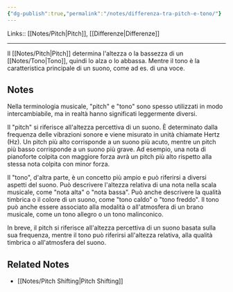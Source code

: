 ```yaml
---
{"dg-publish":true,"permalink":"/notes/differenza-tra-pitch-e-tono/"}
---
```


Links:: [[Notes/Pitch\|Pitch]], [[Differenze\|Differenze]]

---
Il [[Notes/Pitch\|Pitch]] determina l'altezza o la bassezza di un [[Notes/Tono\|Tono]], quindi lo alza o lo abbassa. Mentre il tono è la caratteristica principale di un suono, come ad es. di una voce.


## Notes

Nella terminologia musicale, "pitch" e "tono" sono spesso utilizzati in modo intercambiabile, ma in realtà hanno significati leggermente diversi.

Il "pitch" si riferisce all'altezza percettiva di un suono. È determinato dalla frequenza delle vibrazioni sonore e viene misurato in unità chiamate Hertz (Hz). Un pitch più alto corrisponde a un suono più acuto, mentre un pitch più basso corrisponde a un suono più grave. Ad esempio, una nota di pianoforte colpita con maggiore forza avrà un pitch più alto rispetto alla stessa nota colpita con minor forza.

Il "tono", d'altra parte, è un concetto più ampio e può riferirsi a diversi aspetti del suono. Può descrivere l'altezza relativa di una nota nella scala musicale, come "nota alta" o "nota bassa". Può anche descrivere la qualità timbrica o il colore di un suono, come "tono caldo" o "tono freddo". Il tono può anche essere associato alla modalità o all'atmosfera di un brano musicale, come un tono allegro o un tono malinconico.

In breve, il pitch si riferisce all'altezza percettiva di un suono basata sulla sua frequenza, mentre il tono può riferirsi all'altezza relativa, alla qualità timbrica o all'atmosfera del suono.


## Related Notes

- [[Notes/Pitch Shifting\|Pitch Shifting]]


